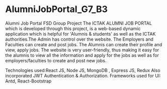 # AlumniJobPortal_G7_B3
Alumni Job Portal FSD Group Project
The ICTAK ALUMNI JOB PORTAL which is developed through this project, is a web-based dynamic application which is helpful for 'Alumnis & students' as well as the ICTAK authorities.The Admin has control over the website. The Employers and Faculties can create and post jobs. The Alumnis can create their profile and view, apply jobs. The website is very user-friendly, thus making it easy for the alumnis to view all the information and apply for the jobs as well as for employers/faculties to create and post new jobs.

Technologies used:React JS, Node JS, MongoDB , Express JS, Redux Also incorporated JWT Authentication & Authorization. Frameworks used for UI: Antd, React-Bootstrap
